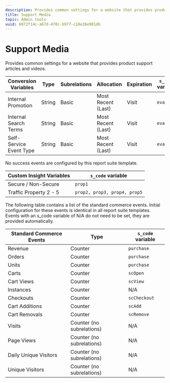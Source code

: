 ```yaml
---
description: Provides common settings for a website that provides product support articles and videos.
title: Support Media
topic: Admin tools
uuid: 6072f14c-a67d-470c-b977-c18e26e901db
---
```


# Support Media

Provides common settings for a website that provides product support articles and videos.

|  Conversion Variables  | Type  | Subrelations  | Allocation  | Expiration  | `s_code` variable  |
|---|---|---|---|---|---|
|  Internal Promotion  | String  | Basic  | Most Recent (Last)  | Visit  | `evar1`  |
|  Internal Search Terms  | String  | Basic  | Most Recent (Last)  | Visit  | `evar2`  |
|  Self-Service Event Type  | String  | Basic  | Most Recent (Last)  | Visit  | `evar3`  |

No success events are configured by this report suite template.

|  Custom Insight Variables  | `s_code` variable  |
|---|---|
|  Secure / Non-Secure  | `prop1`  |
|  Traffic Property 2 - 5  | `prop2, prop3, prop4, prop5`  |

The following table contains a list of the standard commerce events. Initial configuration for these events is identical in all report suite templates. Events with an s_code variable of N/A do not need to be set, they are provided automatically.

|  Standard Commerce Events  | Type  | `s_code` variable  |
|---|---|---|
|  Revenue  | Counter  | `purchase`  |
|  Orders  | Counter  | `purchase`  |
|  Units  | Counter  | `purchase`  |
|  Carts  | Counter  | `scOpen`  |
|  Cart Views  | Counter  | `scView`  |
|  Instances  | Counter  | N/A  |
|  Checkouts  | Counter  | `scCheckout`  |
|  Cart Additions  | Counter  | `scAdd`  |
|  Cart Removals  | Counter  | `scRemove`  |
|  Visits  | Counter (no subrelations)  | N/A  |
|  Page Views  | Counter (no subrelations)  | N/A  |
|  Daily Unique Visitors  | Counter (no subrelations)  | N/A  |
|  Unique Visitors  | Counter (no subrelations)  | N/A  |

